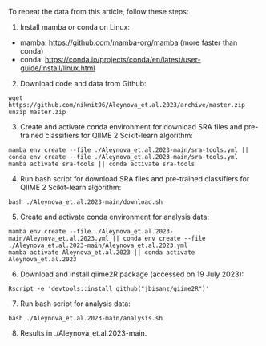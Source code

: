 To repeat the data from this article, follow these steps:

1. Install mamba or conda on Linux:
* mamba: https://github.com/mamba-org/mamba (more faster than conda)
* conda: https://conda.io/projects/conda/en/latest/user-guide/install/linux.html
2. Download code and data from Github:
```
wget https://github.com/niknit96/Aleynova_et.al.2023/archive/master.zip
unzip master.zip
```
3. Create and activate conda environment for download SRA files and pre-trained classifiers for QIIME 2 Scikit-learn algorithm:
```
mamba env create --file ./Aleynova_et.al.2023-main/sra-tools.yml || conda env create --file ./Aleynova_et.al.2023-main/sra-tools.yml
mamba activate sra-tools || conda activate sra-tools
```
4. Run bash script for download SRA files and pre-trained classifiers for QIIME 2 Scikit-learn algorithm:
```
bash ./Aleynova_et.al.2023-main/download.sh
```
5. Create and activate conda environment for analysis data:
```
mamba env create --file ./Aleynova_et.al.2023-main/Aleynova_et.al.2023.yml || conda env create --file ./Aleynova_et.al.2023-main/Aleynova_et.al.2023.yml
mamba activate Aleynova_et.al.2023 || conda activate Aleynova_et.al.2023
```
6. Download and install qiime2R package (accessed on 19 July 2023):
```
Rscript -e 'devtools::install_github("jbisanz/qiime2R")'
```
7. Run bash script for analysis data:
```
bash ./Aleynova_et.al.2023-main/analysis.sh
```
8. Results in ./Aleynova_et.al.2023-main.
